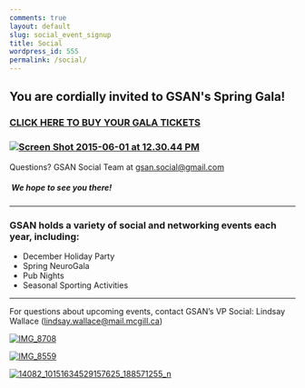```yaml
---
comments: true
layout: default
slug: social_event_signup
title: Social
wordpress_id: 555
permalink: /social/
---
```


## You are cordially invited to GSAN's Spring Gala!

### [CLICK HERE TO BUY YOUR GALA TICKETS](https://www.eventbrite.ca/e/gsan-spring-gala-tickets-16596110413)

### [![Screen Shot 2015-06-01 at 12.30.44 PM](https://gsaneuro.files.wordpress.com/2013/02/screen-shot-2015-06-01-at-12-30-44-pm.png?w=500)](https://gsaneuro.files.wordpress.com/2013/02/screen-shot-2015-06-01-at-12-30-44-pm.png)


Questions? GSAN Social Team at gsan.social@gmail.com


#####  We hope to see you there!

______________________________________________________________



### **GSAN holds a variety of social and networking events each year, including:**


* December Holiday Party
* Spring NeuroGala
* Pub Nights
* Seasonal Sporting Activities

______________________________________

For questions about upcoming events, contact GSAN’s VP Social: Lindsay Wallace (lindsay.wallace@mail.mcgill.ca)


[![IMG_8708](https://gsaneuro.files.wordpress.com/2012/11/img_8708.jpg?w=600)](https://gsaneuro.files.wordpress.com/2012/11/img_8708.jpg)

[![IMG_8559](https://gsaneuro.files.wordpress.com/2012/11/img_8559.jpg?w=600)](https://gsaneuro.files.wordpress.com/2012/11/img_8559.jpg)

[![14082_10151634529157625_188571255_n](https://gsaneuro.files.wordpress.com/2013/04/14082_10151634529157625_188571255_n.jpg?w=600)](https://gsaneuro.files.wordpress.com/2013/04/14082_10151634529157625_188571255_n.jpg)
